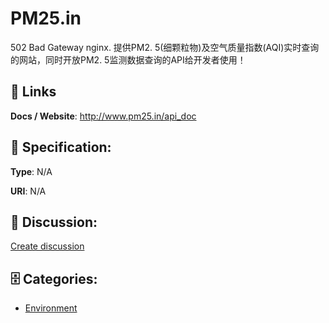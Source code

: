 # PM25.in


502 Bad Gateway nginx.  提供PM2. 5(细颗粒物)及空气质量指数(AQI)实时查询的网站，同时开放PM2. 5监测数据查询的API给开发者使用！

##  🔗 Links
**Docs / Website**: http://www.pm25.in/api_doc

## 🧬 Specification:
**Type**: N/A

**URI**: N/A

## 💬 Discussion:
[Create discussion](https://github.com/apis-list/apis-list/discussions/new)

## 🗄️ Categories:
- [Environment](https://github.com/apis-list/apis-list#environment)




